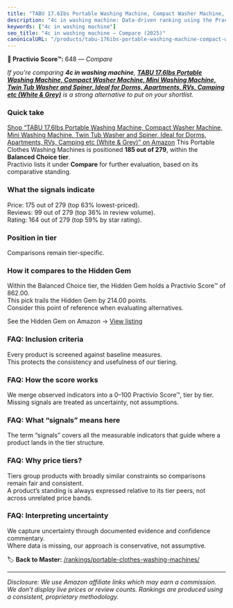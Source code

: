 ```yaml
---
title: "TABU 17.6Ibs Portable Washing Machine, Compact Washer Machine, Mini Washing Machine, Twin Tub Washer and Spiner, Ideal for Dorms, Apartments, RVs, Camping etc (White & Grey)"
description: "4c in washing machine: Data-driven ranking using the Practivio Score™. Positioned by quality, value, demand, findability, momentum."
keywords: ["4c in washing machine"]
seo_title: "4c in washing machine — Compare (2025)"
canonicalURL: "/products/tabu-176ibs-portable-washing-machine-compact-washer-machine-mini-washing-machine-twin-tub-washer-and-spiner-ideal-for-dorms-apartments-rvs-camping-etc-white-grey-B0BN63T851/"
---
```


**🛒 Practivio Score™:** 648 — _Compare_


*If you're comparing **4c in washing machine**, **[TABU 17.6Ibs Portable Washing Machine, Compact Washer Machine, Mini Washing Machine, Twin Tub Washer and Spiner, Ideal for Dorms, Apartments, RVs, Camping etc (White & Grey)](https://www.amazon.com/dp/B0BN63T851?tag=practivio-20)** is a strong alternative to put on your shortlist.*
### Quick take
[Shop “TABU 17.6Ibs Portable Washing Machine, Compact Washer Machine, Mini Washing Machine, Twin Tub Washer and Spiner, Ideal for Dorms, Apartments, RVs, Camping etc (White & Grey)” on Amazon](https://www.amazon.com/dp/B0BN63T851?tag=practivio-20)
This Portable Clothes Washing Machines is positioned **185 out of 279**, within the **Balanced Choice tier**.  
Practivio lists it under **Compare** for further evaluation, based on its comparative standing.

### What the signals indicate
Price: 175 out of 279 (top 63% lowest-priced).  
Reviews: 99 out of 279 (top 36% in review volume).  
Rating: 164 out of 279 (top 59% by star rating).  

### Position in tier
Comparisons remain tier-specific.

### How it compares to the Hidden Gem
Within the Balanced Choice tier, the Hidden Gem holds a Practivio Score™ of 862.00.  
This pick trails the Hidden Gem by 214.00 points.  
Consider this point of reference when evaluating alternatives.  

See the Hidden Gem on Amazon → [View listing](https://www.amazon.com/dp/B07B94ZR74?tag=practivio-20)

### FAQ: Inclusion criteria
Every product is screened against baseline measures.  
This protects the consistency and usefulness of our tiering.

### FAQ: How the score works
We merge observed indicators into a 0–100 Practivio Score™, tier by tier.  
Missing signals are treated as uncertainty, not assumptions.

### FAQ: What “signals” means here
The term “signals” covers all the measurable indicators that guide where a product lands in the tier structure.

### FAQ: Why price tiers?
Tiers group products with broadly similar constraints so comparisons remain fair and consistent.  
A product’s standing is always expressed relative to its tier peers, not across unrelated price bands.

### FAQ: Interpreting uncertainty
We capture uncertainty through documented evidence and confidence commentary.  
Where data is missing, our approach is conservative, not assumptive.

<!-- Missing template for Compare/CompareWithinPriceClass -->


🏷️ **Back to Master:** [/rankings/portable-clothes-washing-machines/](/rankings/portable-clothes-washing-machines/)

---
_Disclosure: We use Amazon affiliate links which may earn a commission. We don’t display live prices or review counts. Rankings are produced using a consistent, proprietary methodology._
